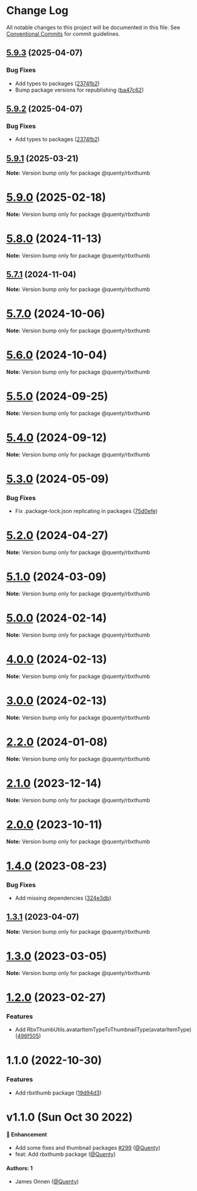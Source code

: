 # Change Log

All notable changes to this project will be documented in this file.
See [Conventional Commits](https://conventionalcommits.org) for commit guidelines.

## [5.9.3](https://github.com/Quenty/NevermoreEngine/compare/@quenty/rbxthumb@5.9.1...@quenty/rbxthumb@5.9.3) (2025-04-07)


### Bug Fixes

* Add types to packages ([2374fb2](https://github.com/Quenty/NevermoreEngine/commit/2374fb2b043cfbe0e9b507b3316eec46a4e353a0))
* Bump package versions for republishing ([ba47c62](https://github.com/Quenty/NevermoreEngine/commit/ba47c62e32170bf74377b0c658c60b84306dc294))





## [5.9.2](https://github.com/Quenty/NevermoreEngine/compare/@quenty/rbxthumb@5.9.1...@quenty/rbxthumb@5.9.2) (2025-04-07)


### Bug Fixes

* Add types to packages ([2374fb2](https://github.com/Quenty/NevermoreEngine/commit/2374fb2b043cfbe0e9b507b3316eec46a4e353a0))





## [5.9.1](https://github.com/Quenty/NevermoreEngine/compare/@quenty/rbxthumb@5.9.0...@quenty/rbxthumb@5.9.1) (2025-03-21)

**Note:** Version bump only for package @quenty/rbxthumb





# [5.9.0](https://github.com/Quenty/NevermoreEngine/compare/@quenty/rbxthumb@5.8.0...@quenty/rbxthumb@5.9.0) (2025-02-18)

**Note:** Version bump only for package @quenty/rbxthumb





# [5.8.0](https://github.com/Quenty/NevermoreEngine/compare/@quenty/rbxthumb@5.7.1...@quenty/rbxthumb@5.8.0) (2024-11-13)

**Note:** Version bump only for package @quenty/rbxthumb





## [5.7.1](https://github.com/Quenty/NevermoreEngine/compare/@quenty/rbxthumb@5.7.0...@quenty/rbxthumb@5.7.1) (2024-11-04)

**Note:** Version bump only for package @quenty/rbxthumb





# [5.7.0](https://github.com/Quenty/NevermoreEngine/compare/@quenty/rbxthumb@5.6.0...@quenty/rbxthumb@5.7.0) (2024-10-06)

**Note:** Version bump only for package @quenty/rbxthumb





# [5.6.0](https://github.com/Quenty/NevermoreEngine/compare/@quenty/rbxthumb@5.5.0...@quenty/rbxthumb@5.6.0) (2024-10-04)

**Note:** Version bump only for package @quenty/rbxthumb





# [5.5.0](https://github.com/Quenty/NevermoreEngine/compare/@quenty/rbxthumb@5.4.0...@quenty/rbxthumb@5.5.0) (2024-09-25)

**Note:** Version bump only for package @quenty/rbxthumb





# [5.4.0](https://github.com/Quenty/NevermoreEngine/compare/@quenty/rbxthumb@5.3.0...@quenty/rbxthumb@5.4.0) (2024-09-12)

**Note:** Version bump only for package @quenty/rbxthumb





# [5.3.0](https://github.com/Quenty/NevermoreEngine/compare/@quenty/rbxthumb@5.2.0...@quenty/rbxthumb@5.3.0) (2024-05-09)


### Bug Fixes

* Fix .package-lock.json replicating in packages ([75d0efe](https://github.com/Quenty/NevermoreEngine/commit/75d0efeef239f221d93352af71a5b3e930ec23c5))





# [5.2.0](https://github.com/Quenty/NevermoreEngine/compare/@quenty/rbxthumb@5.1.0...@quenty/rbxthumb@5.2.0) (2024-04-27)

**Note:** Version bump only for package @quenty/rbxthumb





# [5.1.0](https://github.com/Quenty/NevermoreEngine/compare/@quenty/rbxthumb@5.0.0...@quenty/rbxthumb@5.1.0) (2024-03-09)

**Note:** Version bump only for package @quenty/rbxthumb





# [5.0.0](https://github.com/Quenty/NevermoreEngine/compare/@quenty/rbxthumb@4.0.0...@quenty/rbxthumb@5.0.0) (2024-02-14)

**Note:** Version bump only for package @quenty/rbxthumb





# [4.0.0](https://github.com/Quenty/NevermoreEngine/compare/@quenty/rbxthumb@3.0.0...@quenty/rbxthumb@4.0.0) (2024-02-13)

**Note:** Version bump only for package @quenty/rbxthumb





# [3.0.0](https://github.com/Quenty/NevermoreEngine/compare/@quenty/rbxthumb@2.2.0...@quenty/rbxthumb@3.0.0) (2024-02-13)

**Note:** Version bump only for package @quenty/rbxthumb





# [2.2.0](https://github.com/Quenty/NevermoreEngine/compare/@quenty/rbxthumb@2.1.0...@quenty/rbxthumb@2.2.0) (2024-01-08)

**Note:** Version bump only for package @quenty/rbxthumb





# [2.1.0](https://github.com/Quenty/NevermoreEngine/compare/@quenty/rbxthumb@2.0.0...@quenty/rbxthumb@2.1.0) (2023-12-14)

**Note:** Version bump only for package @quenty/rbxthumb





# [2.0.0](https://github.com/Quenty/NevermoreEngine/compare/@quenty/rbxthumb@1.4.0...@quenty/rbxthumb@2.0.0) (2023-10-11)

**Note:** Version bump only for package @quenty/rbxthumb





# [1.4.0](https://github.com/Quenty/NevermoreEngine/compare/@quenty/rbxthumb@1.3.1...@quenty/rbxthumb@1.4.0) (2023-08-23)


### Bug Fixes

* Add missing dependencies ([324e3db](https://github.com/Quenty/NevermoreEngine/commit/324e3dbcd7ed260542eebe24889cbc6cd968d380))





## [1.3.1](https://github.com/Quenty/NevermoreEngine/compare/@quenty/rbxthumb@1.3.0...@quenty/rbxthumb@1.3.1) (2023-04-07)

**Note:** Version bump only for package @quenty/rbxthumb





# [1.3.0](https://github.com/Quenty/NevermoreEngine/compare/@quenty/rbxthumb@1.2.0...@quenty/rbxthumb@1.3.0) (2023-03-05)

**Note:** Version bump only for package @quenty/rbxthumb





# [1.2.0](https://github.com/Quenty/NevermoreEngine/compare/@quenty/rbxthumb@1.1.0...@quenty/rbxthumb@1.2.0) (2023-02-27)


### Features

* Add RbxThumbUtils.avatarItemTypeToThumbnailType(avatarItemType) ([496f505](https://github.com/Quenty/NevermoreEngine/commit/496f5057b35e653ff5ef47e48330490644f8d6e4))





# 1.1.0 (2022-10-30)


### Features

* Add rbxthumb package ([19d94d3](https://github.com/Quenty/NevermoreEngine/commit/19d94d36755a560ae68081138286cffc25f134b3))





# v1.1.0 (Sun Oct 30 2022)

#### 🚀 Enhancement

- Add some fixes and thumbnail packages [#299](https://github.com/Quenty/NevermoreEngine/pull/299) ([@Quenty](https://github.com/Quenty))
- feat: Add rbxthumb package ([@Quenty](https://github.com/Quenty))

#### Authors: 1

- James Onnen ([@Quenty](https://github.com/Quenty))
